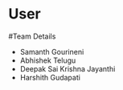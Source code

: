 # User

#Team Details

- Samanth Gourineni
- Abhishek Telugu
- Deepak Sai Krishna Jayanthi
- Harshith Gudapati
